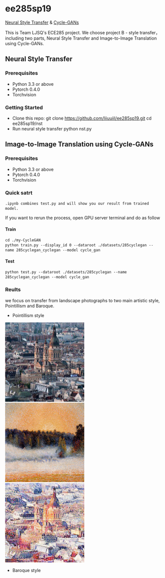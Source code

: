 # ee285sp19 
[Neural Style Transfer](https://github.com/liiuuiil/ee285sp19/blob/master/README.md#neural-style-transfer)  &   [Cycle-GANs](https://github.com/liiuuiil/ee285sp19/blob/master/README.md#image-to-image-translation-using-cycle-gans)

This is Team LJSQ's ECE285 project. We choose project B - style transfer，including two parts, Neural Style Transfer and Image-to-Image Translation using Cycle-GANs.

## Neural Style Transfer
### Prerequisites
  * Python 3.3 or above
  * Pytorch 0.4.0
  * Torchvision
### Getting Started
  * Clone this repo:
  git clone https://github.com/liiuuiil/ee285sp19.git
  cd ee285sp19/nst
  * Run neural style transfer
  python nst.py 

## Image-to-Image Translation using Cycle-GANs
### Prerequisites
  * Python 3.3 or above
  * Pytorch 0.4.0
  * Torchvision
### Quick satrt
    .ipynb combines test.py and will show you our result from trained model.
If you want to rerun the process, open GPU server terminal and do as follow
#### Train
    cd ./my-CycleGAN
    python train.py --display_id 0 --dataroot ./datasets/285cyclegan --name 285cyclegan_cyclegan --model cycle_gan
#### Test
    python test.py --dataroot ./datasets/285cyclegan --name 285cyclegan_cyclegan --model cycle_gan
### Reults
we focus on transfer from landscape photographs to two main artistic style, Pointillism and Baroque.
   * Pointillism style

![image](https://github.com/liiuuiil/ee285sp19/blob/master/image/Pointillism%20style/epoch180_real_B.png)![image](https://github.com/liiuuiil/ee285sp19/blob/master/image/Pointillism%20style/epoch178_real_A.png)![image](https://github.com/liiuuiil/ee285sp19/blob/master/image/Pointillism%20style/epoch180_fake_A.png)
   * Baroque style
